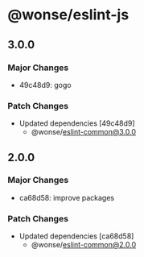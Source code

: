 # @wonse/eslint-js

## 3.0.0

### Major Changes

- 49c48d9: gogo

### Patch Changes

- Updated dependencies [49c48d9]
  - @wonse/eslint-common@3.0.0

## 2.0.0

### Major Changes

- ca68d58: improve packages

### Patch Changes

- Updated dependencies [ca68d58]
  - @wonse/eslint-common@2.0.0
